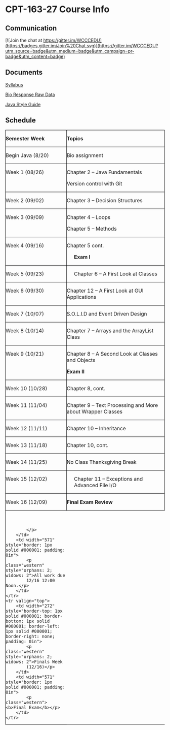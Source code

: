 # CPT-163-27 Course Info

## Communication
[![Join the chat at https://gitter.im/WCCCEDU](https://badges.gitter.im/Join%20Chat.svg)](https://gitter.im/WCCCEDU?utm_source=badge&utm_medium=badge&utm_campaign=pr-badge&utm_content=badge)

## Documents
[Syllabus](https://github.com/WCCCEDU/CPT-163-27-F2015-Course-Info/blob/master/cpt_163_27_syllabus.pdf)

[Bio Response Raw Data](https://github.com/WCCCEDU/CPT-163-27-F2015-Course-Info/blob/pks/bio_responses_raw_data/bio_responses.md)

[Java Style Guide](https://github.com/WCCCEDU/commons/blob/master/src/java/com/twitter/common/styleguide.md)

## Schedule
<table width="845" cellpadding="0" cellspacing="0">
	<colgroup><col width="272">
	<col width="571">
	</colgroup><tbody><tr valign="top">
		<td width="272" style="border-top: 1px solid #000001; border-bottom: 1px solid #000001; border-left: 1px solid #000001; border-right: none; padding: 0in">
			<p class="western"><b>Semester Week</b></p>
		</td>
		<td width="571" style="border: 1px solid #000001; padding: 0in">
			<p class="western"><b>Topics</b></p>
		</td>
	</tr>
	<tr valign="top">
		<td width="272" style="border-top: 1px solid #000001; border-bottom: 1px solid #000001; border-left: 1px solid #000001; border-right: none; padding: 0in">
			<p class="western" style="orphans: 2; widows: 2">Begin Java (8/20)</p>
		</td>
		<td width="571" style="border: 1px solid #000001; padding: 0in">
			<p class="western" style="orphans: 2; widows: 2">Bio assignment</p>
		</td>
	</tr>
	<tr valign="top">
		<td width="272" style="border-top: 1px solid #000001; border-bottom: 1px solid #000001; border-left: 1px solid #000001; border-right: none; padding: 0in">
			<p class="western" style="orphans: 2; widows: 2">Week 1 (08/26)</p>
		</td>
		<td width="571" style="border: 1px solid #000001; padding: 0in">
			<p class="western" style="margin-bottom: 0.03in">Chapter 2 –
			Java Fundamentals</p>
			<p class="western">Version control with Git</p>
		</td>
	</tr>
	<tr valign="top">
		<td width="272" style="border-top: 1px solid #000001; border-bottom: 1px solid #000001; border-left: 1px solid #000001; border-right: none; padding: 0in">
			<p class="western" style="orphans: 2; widows: 2">Week 2 (09/02)</p>
		</td>
		<td width="571" style="border: 1px solid #000001; padding: 0in">
			<p class="western">Chapter 3 – Decision Structures</p>
		</td>
	</tr>
	<tr valign="top">
		<td width="272" style="border-top: 1px solid #000001; border-bottom: 1px solid #000001; border-left: 1px solid #000001; border-right: none; padding: 0in">
			<p class="western" style="orphans: 2; widows: 2">Week 3 (09/09)</p>
		</td>
		<td width="571" style="border: 1px solid #000001; padding: 0in">
			<p class="western" style="margin-bottom: 0.03in; font-weight: normal">
			Chapter 4 – Loops</p>
			<p class="western" style="font-weight: normal">Chapter 5 –
			Methods</p>
		</td>
	</tr>
	<tr valign="top">
		<td width="272" style="border-top: 1px solid #000001; border-bottom: 1px solid #000001; border-left: 1px solid #000001; border-right: none; padding: 0in">
			<p class="western" style="orphans: 2; widows: 2">Week 4 (09/16)</p>
		</td>
		<td width="571" style="border: 1px solid #000001; padding: 0in">
			<p class="western" style="margin-bottom: 0.03in; font-weight: normal">
			Chapter 5 cont.</p>
			<p class="western" style="margin-left: 0.24in; text-indent: 0in"><b>Exam
			I</b></p>
		</td>
	</tr>
	<tr valign="top">
		<td width="272" style="border-top: 1px solid #000001; border-bottom: 1px solid #000001; border-left: 1px solid #000001; border-right: none; padding: 0in">
			<p class="western" style="orphans: 2; widows: 2">Week 5 (09/23)</p>
		</td>
		<td width="571" style="border: 1px solid #000001; padding: 0in">
			<p class="western" style="margin-left: 0.24in; text-indent: 0in">Chapter
			6 – A First Look at Classes</p>
		</td>
	</tr>
	<tr valign="top">
		<td width="272" style="border-top: 1px solid #000001; border-bottom: 1px solid #000001; border-left: 1px solid #000001; border-right: none; padding: 0in">
			<p class="western" style="orphans: 2; widows: 2">Week 6 (09/30)</p>
		</td>
		<td width="571" style="border: 1px solid #000001; padding: 0in">
			<p class="western" style="margin-left: 0in; text-indent: 0in">    
			  Chapter 12 – A First Look at GUI Applications</p>
		</td>
	</tr>
	<tr valign="top">
		<td width="272" style="border-top: 1px solid #000001; border-bottom: 1px solid #000001; border-left: 1px solid #000001; border-right: none; padding: 0in">
			<p class="western" style="orphans: 2; widows: 2">Week 7 (10/07)</p>
		</td>
		<td width="571" style="border: 1px solid #000001; padding: 0in">
			<p class="western">S.O.L.I.D and Event Driven Design</p>
		</td>
	</tr>
	<tr valign="top">
		<td width="272" style="border-top: 1px solid #000001; border-bottom: 1px solid #000001; border-left: 1px solid #000001; border-right: none; padding: 0in">
			<p class="western" style="orphans: 2; widows: 2">Week 8 (10/14)</p>
		</td>
		<td width="571" style="border: 1px solid #000001; padding: 0in">
			<p class="western" style="margin-left: 0in; text-indent: 0in">    
			  Chapter 7 – Arrays and the ArrayList Class</p>
		</td>
	</tr>
	<tr valign="top">
		<td width="272" style="border-top: 1px solid #000001; border-bottom: 1px solid #000001; border-left: 1px solid #000001; border-right: none; padding: 0in">
			<p class="western" style="orphans: 2; widows: 2">Week 9 (10/21)</p>
		</td>
		<td width="571" style="border: 1px solid #000001; padding: 0in">
			<p class="western" style="margin-left: 0in; text-indent: 0in; margin-bottom: 0.03in">
			       Chapter 8 – A Second Look at Classes and Objects</p>
			<p class="western" style="margin-left: 0in; text-indent: 0in">    
			  <b>Exam II</b></p>
		</td>
	</tr>
	<tr valign="top">
		<td width="272" style="border-top: 1px solid #000001; border-bottom: 1px solid #000001; border-left: 1px solid #000001; border-right: none; padding: 0in">
			<p class="western" style="orphans: 2; widows: 2">Week 10 (10/28)</p>
		</td>
		<td width="571" style="border: 1px solid #000001; padding: 0in">
			<p class="western">Chapter 8, cont.</p>
		</td>
	</tr>
	<tr valign="top">
		<td width="272" style="border-top: 1px solid #000001; border-bottom: 1px solid #000001; border-left: 1px solid #000001; border-right: none; padding: 0in">
			<p class="western" style="orphans: 2; widows: 2">Week 11 (11/04)</p>
		</td>
		<td width="571" style="border: 1px solid #000001; padding: 0in">
			<p class="western" style="margin-left: 0in; text-indent: 0in">    
			  Chapter 9 – Text Processing and More about Wrapper Classes</p>
		</td>
	</tr>
	<tr valign="top">
		<td width="272" style="border-top: 1px solid #000001; border-bottom: 1px solid #000001; border-left: 1px solid #000001; border-right: none; padding: 0in">
			<p class="western" style="orphans: 2; widows: 2">Week 12 (11/11)</p>
		</td>
		<td width="571" style="border: 1px solid #000001; padding: 0in">
			<p class="western" style="margin-left: 0in; text-indent: 0in">    
			  Chapter 10 – Inheritance</p>
		</td>
	</tr>
	<tr valign="top">
		<td width="272" style="border-top: 1px solid #000001; border-bottom: 1px solid #000001; border-left: 1px solid #000001; border-right: none; padding: 0in">
			<p class="western" style="orphans: 2; widows: 2">Week 13 (11/18)</p>
		</td>
		<td width="571" style="border: 1px solid #000001; padding: 0in">
			<p class="western">Chapter 10, cont.</p>
		</td>
	</tr>
	<tr valign="top">
		<td width="272" style="border-top: 1px solid #000001; border-bottom: 1px solid #000001; border-left: 1px solid #000001; border-right: none; padding: 0in">
			<p class="western" style="orphans: 2; widows: 2">Week 14 (11/25)</p>
		</td>
		<td width="571" style="border: 1px solid #000001; padding: 0in">
			<p class="western">No Class Thanksgiving Break</p>
		</td>
	</tr>
	<tr valign="top">
		<td width="272" style="border-top: 1px solid #000001; border-bottom: 1px solid #000001; border-left: 1px solid #000001; border-right: none; padding: 0in">
			<p class="western" style="orphans: 2; widows: 2">Week 15 (12/02)</p>
		</td>
		<td width="571" style="border: 1px solid #000001; padding: 0in">
			<p class="western" style="margin-left: 0.24in; text-indent: 0in">Chapter
			11 – Exceptions and Advanced File I/O</p>
		</td>
	</tr>
	<tr valign="top">
		<td width="272" style="border-top: 1px solid #000001; border-bottom: 1px solid #000001; border-left: 1px solid #000001; border-right: none; padding: 0in">
			<p class="western" style="orphans: 2; widows: 2">Week 16 (12/09)</p>
		</td>
		<td width="571" style="border: 1px solid #000001; padding: 0in">
			<p class="western"><b>Final Exam Review</b></p>
		</td>
	</tr>
	<tr valign="top">
		<td width="272" style="border-top: 1px solid #000001; border-bottom: 1px solid #000001; border-left: 1px solid #000001; border-right: none; padding: 0in">
			<p class="western"><br>

			</p>
		</td>
		<td width="571" style="border: 1px solid #000001; padding: 0in">
			<p class="western" style="orphans: 2; widows: 2">All work due
			12/16 12:00 Noon.</p>
		</td>
	</tr>
	<tr valign="top">
		<td width="272" style="border-top: 1px solid #000001; border-bottom: 1px solid #000001; border-left: 1px solid #000001; border-right: none; padding: 0in">
			<p class="western" style="orphans: 2; widows: 2">Finals Week
			(12/16)</p>
		</td>
		<td width="571" style="border: 1px solid #000001; padding: 0in">
			<p class="western"><b>Final Exam</b></p>
		</td>
	</tr>
</tbody></table>
